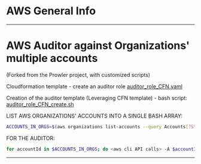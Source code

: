 # AWS General Info

---

# AWS Auditor against Organizations' multiple accounts

(Forked from the Prowler project, with customized scripts)

Cloudformation template - create an auditor role
[auditor_role_CFN.yaml](auditor_role_CFN.yaml) 

Creation of the auditor template (Leveraging CFN template) - bash script:
[auditor_role_CFN_create.sh](auditor_role_CFN_create.sh)


LIST AWS ORGANIZATIONS' ACCOUNTS INTO A SINGLE BASH ARRAY:

```bash
ACCOUNTS_IN_ORGS=$(aws organizations list-accounts --query Accounts[?Status==`ACTIVE`].Id --output text)
```
FOR THE AUDITOR:

```bash
for accountId in $ACCOUNTS_IN_ORGS; do <aws cli API calls> -A $accountId; done
```

---

